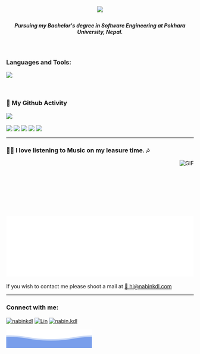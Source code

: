 
<h1 align="center">
    <img src="https://readme-typing-svg.herokuapp.com?color=Blue&size=26&center=true&vCenter=true&width=900&lines=Hi%2C+I+am+Nabin+Kandel.">
</h1>
<h5 align="center">Pursuing my Bachelor's degree in Software Engineering at Pokhara University, Nepal.
</h5>


 <p>&nbsp;</p>

 




<h3 align="left">Languages and Tools:</h3>


![](https://skillicons.dev/icons?i=tailwind,react,mysql,c,cpp,php,js,figma,netlify,vscode,vercel,java&perline=20) 


<br>


### 👨 My Github Activity


<img src="https://github-readme-streak-stats.herokuapp.com/?user=nabinkdl&theme=algolia&hide_border=true" width="700"/>

![](http://github-profile-summary-cards.vercel.app/api/cards/profile-details?username=nabinkdl&theme=github_dark)
![](http://github-profile-summary-cards.vercel.app/api/cards/repos-per-language?username=nabinkdl&theme=github_dark)
![](http://github-profile-summary-cards.vercel.app/api/cards/most-commit-language?username=nabinkdl&theme=github_dark)
![](http://github-profile-summary-cards.vercel.app/api/cards/stats?username=nabinkdl&theme=github_dark)
![](http://github-profile-summary-cards.vercel.app/api/cards/productive-time?username=nabinkdl&theme=github_dark&utcOffset=8)


<hr>

<!----![Alt text](https://spotify-recently-played-readme.vercel.app/api?user=312knnsjy3cvsyoqnred5lic3erq)</p> --->
### 👨‍💻 I love listening to Music on my leasure time. 🎶
<p>
  <a href="https://open.spotify.com/user/312knnsjy3cvsyoqnred5lic3erq" target="_blank" ><img align="right" alt="GIF" height="150px" src="https://media.giphy.com/media/J5B1Y8QZnzXXbLQIBu/giphy.gif" /></a>

<p align="left">
  <a href="https://open.spotify.com/artist/3sauLUNFUPvJVWIADSYTvZ" target="_blank" >
    <img src="https://raw.githubusercontent.com/nabin-kandel/nabin-kandel/1e8382b08d1a06e6b77a8907f18c50d429a0caf2/assect/avi.svg" target="_blank"/></a>
</p>

If you wish to contact me please shoot a mail at  [📩 hi@nabinkdl.com](mailto:hi@nabinkdl.com)
<hr>
<h3 align="left">Connect with me:</h3>
<p align="left">
<a href="https://twitter.com/nabinkdl" target="_blank"><img align="center" src="https://raw.githubusercontent.com/rahuldkjain/github-profile-readme-generator/master/src/images/icons/Social/twitter.svg" alt="nabinkdl" height="30" width="40" /></a>
<a href="https://www.linkedin.com/in/nabinkandel/" target="_blank"><img align="center" src="https://raw.githubusercontent.com/rahuldkjain/github-profile-readme-generator/master/src/images/icons/Social/linked-in-alt.svg" alt="Lin" height="30" width="40" /></a>
<a href="https://instagram.com/nabinkdl" target="_blank"><img align="center" src="https://raw.githubusercontent.com/rahuldkjain/github-profile-readme-generator/master/src/images/icons/Social/instagram.svg" alt="nabin.kdl" height="30" width="40" /></a><span>
<!-- <a href="https://discord.gg/https://discord.gg/RfKzrdBd" target="_blank"><img align="center" src="https://raw.githubusercontent.com/rahuldkjain/github-profile-readme-generator/master/src/images/icons/Social/discord.svg" alt="https://discord.gg/RfKzrdBd" height="30" width="40" /></span></a> -->
</p>

<img src="https://raw.githubusercontent.com/nabin-kandel/nabin-kandel/0eee02d490344b74bd431dd04aef32c67d6c91ac/assect/bottom_header.svg"/>
